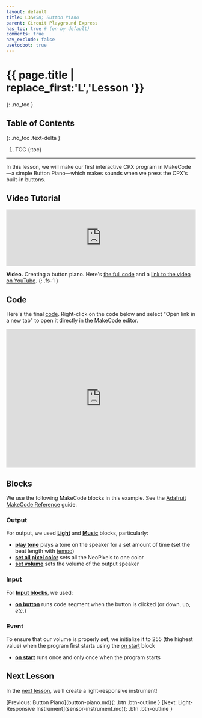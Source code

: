 ```yaml
---
layout: default
title: L3&#58; Button Piano
parent: Circuit Playground Express
has_toc: true # (on by default)
comments: true
nav_exclude: false
usetocbot: true
---
```

# {{ page.title | replace_first:'L','Lesson '}}
{: .no_toc }

## Table of Contents
{: .no_toc .text-delta }

1. TOC
{:toc}
---

In this lesson, we will make our first interactive CPX program in MakeCode—a simple Button Piano—which makes sounds when we press the CPX's built-in buttons.

<!-- Notes to self:
* Introduce notion of button
* Show how MakeCode supports four different button events: click, up, down, etc.
* If you have a block that doesn't have a notch up top, it means it will run an event when -->


<!-- Ref: https://youtu.be/NIKu0-Tgh2M (MakeCode Tutorial) -->

## Video Tutorial

<div class="iframe-container">
  <iframe width="100%" src="https://www.youtube.com/embed/wCSWP6PhNvY" title="YouTube video player" frameborder="0" allow="accelerometer; autoplay; clipboard-write; encrypted-media; gyroscope; picture-in-picture; web-share" allowfullscreen></iframe>
</div>

**Video.** Creating a button piano. Here's [the full code](https://makecode.com/_EyqF3g3xb6Cy) and a [link to the video on YouTube](https://youtu.be/wCSWP6PhNvY).
{: .fs-1 }

## Code

Here's the final [code](https://makecode.com/_EyqF3g3xb6Cy). Right-click on the code below and select "Open link in a new tab" to open it directly in the MakeCode editor.

<div style="position:relative;height:calc(300px + 5em);width:100%;overflow:hidden;"><iframe style="position:absolute;top:0;left:0;width:100%;height:100%;" src="https://makecode.adafruit.com/---codeembed#pub:_EsoWP4RwKXJK" allowfullscreen="allowfullscreen" frameborder="0" sandbox="allow-scripts allow-same-origin"></iframe></div>

## Blocks

We use the following MakeCode blocks in this example. See the [Adafruit MakeCode Reference](https://makecode.adafruit.com/reference) guide.

### Output

For output, we used **[Light](https://makecode.adafruit.com/reference/light)** and **[Music](https://makecode.adafruit.com/reference/music)** blocks, particularly:

- **[play tone](https://makecode.adafruit.com/reference/music/play-tone)** plays a tone on the speaker for a set amount of time (set the beat length with [tempo](https://makecode.adafruit.com/reference/music/tempo))
- **[set all pixel color](https://makecode.adafruit.com/reference/light/set-all)** sets all the NeoPixels to one color
- **[set volume](https://makecode.adafruit.com/reference/music/set-volume)** sets the volume of the output speaker

### Input

For **[Input blocks](https://makecode.adafruit.com/reference/input)**, we used:

- **[on button](https://makecode.adafruit.com/reference/input/button/on-event)** runs code segment when the button is clicked (or down, up, *etc.*)

### Event

To ensure that our volume is properly set, we initialize it to 255 (the highest value) when the program first starts using the [on start](https://makecode.adafruit.com/blocks/on-start) block

- **[on start](https://makecode.adafruit.com/blocks/on-start)** runs once and only once when the program starts

## Next Lesson

In the [next lesson](sensor-instrument.md), we'll create a light-responsive instrument!

<span class="fs-6">
[Previous: Button Piano](button-piano.md){: .btn .btn-outline }
[Next: Light-Responsive Instrument](sensor-instrument.md){: .btn .btn-outline }
</span>
